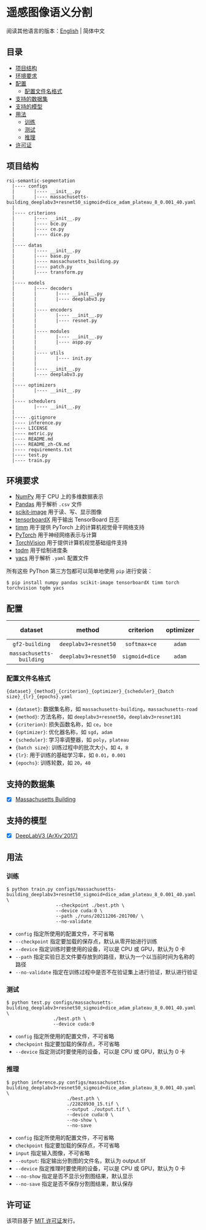 # 遥感图像语义分割

阅读其他语言的版本：[English](README.md) | 简体中文

## 目录

- [项目结构](#project-structure)
- [环境要求](#prerequisites)
- [配置](#configurations)
  - [配置文件名格式](#configuration-name-format)
- [支持的数据集](#supported-datasets)
- [支持的模型](#supported-models)
- [用法](#usage)
    - [训练](#train)
    - [测试](#test)
    - [推理](#inference)
- [许可证](#license)

## <a name="project-structure"></a> 项目结构

```
rsi-semantic-segmentation
  |---- configs
  |       |---- __init__.py
  |       |---- massachusetts-building_deeplabv3+resnet50_sigmoid+dice_adam_plateau_8_0.001_40.yaml
  |
  |---- criterions
  |       |---- __init__.py
  |       |---- bce.py
  |       |---- ce.py
  |       |---- dice.py
  |
  |---- datas
  |       |---- __init__.py
  |       |---- base.py
  |       |---- massachusetts_building.py
  |       |---- patch.py
  |       |---- transform.py
  |
  |---- models
  |       |---- decoders
  |       |       |---- __init__.py
  |       |       |---- deeplabv3.py
  |       |
  |       |---- encoders
  |       |       |---- __init__.py
  |       |       |---- resnet.py
  |       |
  |       |---- modules
  |       |       |---- __init__.py
  |       |       |---- aspp.py
  |       |
  |       |---- utils
  |       |       |---- init.py
  |       |
  |       |---- __init__.py
  |       |---- deeplabv3.py
  |
  |---- optimizers
  |       |---- __init__.py
  |
  |---- schedulers
  |       |---- __init__.py
  |
  |---- .gitignore
  |---- inference.py
  |---- LICENSE
  |---- metric.py
  |---- README.md
  |---- README_zh-CN.md
  |---- requirements.txt
  |---- test.py
  |---- train.py
```

## <a name="prerequisites"></a> 环境要求

- [NumPy](https://numpy.org/) 用于 CPU 上的多维数据表示
- [Pandas](https://pandas.pydata.org/) 用于解析 `.csv` 文件
- [scikit-image](https://scikit-image.org/) 用于读、写、显示图像
- [tensorboardX](https://github.com/lanpa/tensorboardX) 用于输出 TensorBoard 日志
- [timm](https://github.com/rwightman/pytorch-image-models) 用于提供 PyTorch 上的计算机视觉骨干网络支持
- [PyTorch](https://pytorch.org/) 用于神经网络表示与计算
- [TorchVision](https://pytorch.org/vision/) 用于提供计算机视觉基础组件支持
- [tqdm](https://github.com/tqdm/tqdm) 用于绘制进度条
- [yacs](https://github.com/rbgirshick/yacs) 用于解析 `.yaml` 配置文件

所有这些 PyThon 第三方包都可以简单地使用 `pip` 进行安装：

```shell
$ pip install numpy pandas scikit-image tensorboardX timm torch torchvision tqdm yacs
```

## <a name="configurations"></a> 配置

| dataset                  | method               | criterion      | optimizer | scheduler | batch size | LR    | epochs | config                                                                                                |
|:------------------------:|:--------------------:|:--------------:|:---------:|:---------:|:----------:|:-----:|:------:|:-----------------------------------------------------------------------------------------------------:|
| `gf2-building`           | `deeplabv3+resnet50` | `softmax+ce`   | `adam`    | `plateau` | 8          | 0.001 | 10     | [config](configs/gf2-building_deeplabv3+resnet50_softmax+ce_adam_plateau_8_0.001_10.yaml)             |
| `massachusetts-building` | `deeplabv3+resnet50` | `sigmoid+dice` | `adam`    | `plateau` | 8          | 0.001 | 40     | [config](configs/massachusetts-building_deeplabv3+resnet50_sigmoid+dice_adam_plateau_8_0.001_40.yaml) |

### <a name="configuration-name-format"></a> 配置文件名格式

```
{dataset}_{method}_{criterion}_{optimizer}_{scheduler}_{batch size}_{lr}_{epochs}.yaml
```

- `{dataset}`: 数据集名称，如 `massachusetts-building`，`massachusetts-road`
- `{method}`: 方法名称，如 `deeplabv3+resnet50`，`deeplabv3+resnet101`
- `{criterion}`: 损失函数名称，如 `ce`，`bce`
- `{optimizer}`: 优化器名称，如 `sgd`，`adam`
- `{scheduler}`: 学习率调整器，如 `poly`，`plateau`
- `{batch size}`: 训练过程中的批次大小，如 `4`，`8`
- `{lr}`: 用于训练的基础学习率，如 `0.01`，`0.001`
- `{epochs}`: 训练轮数，如 `20`，`40`

## <a name="supported-datasets"></a> 支持的数据集

- [x] [Massachusetts Building](datas/massachusetts_building.py)

## <a name="supported-models"></a> 支持的模型

- [x] [DeepLabV3 (ArXiv'2017)](models/deeplabv3.py)

## <a name="usage"></a> 用法

### <a name="train"></a> 训练

```shell
$ python train.py configs/massachusetts-building_deeplabv3+resnet50_sigmoid+dice_adam_plateau_8_0.001_40.yaml \
                  --checkpoint ./best.pth \
                  --device cuda:0 \
                  --path ./runs/20211206-201700/ \
                  --no-validate
```

- `config` 指定所使用的配置文件，不可省略
- `--checkpoint` 指定要加载的保存点，默认从零开始进行训练
- `--device` 指定训练时要使用的设备，可以是 CPU 或 GPU，默认为 0 卡
- `--path` 指定实验日志文件要存放到的路径，默认为一个以当前时间为名称的路径
- `--no-validate` 指定在训练过程中是否不在验证集上进行验证，默认进行验证

### <a name="test"></a> 测试

```shell
$ python test.py configs/massachusetts-building_deeplabv3+resnet50_sigmoid+dice_adam_plateau_8_0.001_40.yaml \
                 ./best.pth \
                 --device cuda:0
```

- `config` 指定所使用的配置文件，不可省略
- `checkpoint` 指定要加载的保存点，不可省略
- `--device` 指定测试时要使用的设备，可以是 CPU 或 GPU，默认为 0 卡

### <a name="inference"></a> 推理

```shell
$ python inference.py configs/massachusetts-building_deeplabv3+resnet50_sigmoid+dice_adam_plateau_8_0.001_40.yaml \
                      ./best.pth \
                      ./22828930_15.tif \
                      --output ./output.tif \
                      --device cuda:0 \
                      --no-show \
                      --no-save
```

- `config` 指定所使用的配置文件，不可省略
- `checkpoint` 指定要加载的保存点，不可省略
- `input` 指定输入图像，不可省略
- `--output`: 指定输出分割图的文件名，默认为 output.tif
- `--device` 指定推理时要使用的设备，可以是 CPU 或 GPU，默认为 0 卡
- `--no-show` 指定是否不显示分割图结果，默认显示
- `--no-save` 指定是否不保存分割图结果，默认保存

## <a name="license"></a> 许可证

该项目基于 [MIT 许可证](LICENSE)发行。
